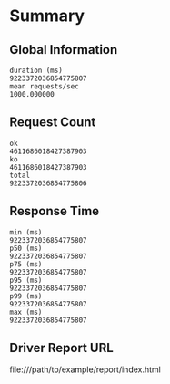 Summary
================================================================================

Global Information
--------------------------------------------------------------------------------

    duration (ms)                                            9223372036854775807
    mean requests/sec                                                1000.000000

Request Count
--------------------------------------------------------------------------------

    ok                                                       4611686018427387903
    ko                                                       4611686018427387903
    total                                                    9223372036854775806

Response Time
--------------------------------------------------------------------------------

    min (ms)                                                 9223372036854775807
    p50 (ms)                                                 9223372036854775807
    p75 (ms)                                                 9223372036854775807
    p95 (ms)                                                 9223372036854775807
    p99 (ms)                                                 9223372036854775807
    max (ms)                                                 9223372036854775807

Driver Report URL
--------------------------------------------------------------------------------

file:///path/to/example/report/index.html
